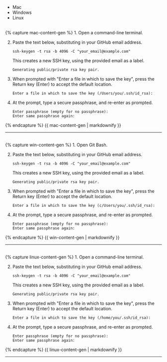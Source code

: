 
<ul class="nav nav-tabs">
  <li class="active"><a data-toggle="tab" data-target="#mac-key-gen" data-group="mac">Mac</a></li>
  <li><a data-toggle="tab" data-target="#win-key-gen" data-group="win">Windows</a></li>
  <li><a data-toggle="tab" data-target="#linux-key-gen" data-group="linux">Linux</a></li>
</ul>
<div class="tab-content">
<div id="mac-key-gen" class="tab-pane fade in active">
<br>
{% capture mac-content-gen %}
1.  Open a command-line terminal.

2.  Paste the text below, substituting in your GitHub email address.

    ```none
    ssh-keygen -t rsa -b 4096 -C "your_email@example.com"
    ```

    This creates a new SSH key, using the provided email as a label.

    ```none
    Generating public/private rsa key pair.
    ```

3.  When prompted with "Enter a file in which to save the key", press the Return key (Enter) to accept the default location.

    ```none
    Enter a file in which to save the key (/Users/you/.ssh/id_rsa):
    ```

4.  At the prompt, type a secure passphrase, and re-enter as prompted.

    ```none
    Enter passphrase (empty for no passphrase):
    Enter same passphrase again:
    ```
{% endcapture %}
{{ mac-content-gen | markdownify }}
<hr>
</div>

<div id="win-key-gen" class="tab-pane fade">
<br>
{% capture win-content-gen %}
1.  Open Git Bash.

2.  Paste the text below, substituting in your GitHub email address.

    ```none
    ssh-keygen -t rsa -b 4096 -C "your_email@example.com"
    ```

    This creates a new SSH key, using the provided email as a label.

    ```none
    Generating public/private rsa key pair.
    ```

3.  When prompted with "Enter a file in which to save the key", press the Return key (Enter) to accept the default location.

    ```none
    Enter a file in which to save the key (c/Users/you/.ssh/id_rsa):
    ```

4.  At the prompt, type a secure passphrase, and re-enter as prompted.

    ```none
    Enter passphrase (empty for no passphrase):
    Enter same passphrase again:
    ```
{% endcapture %}
{{ win-content-gen | markdownify }}
<hr>
</div>

<div id="linux-key-gen" class="tab-pane fade">
<br>
{% capture linux-content-gen %}
1.  Open a command-line terminal.

2.  Paste the text below, substituting in your GitHub email address.

    ```none
    ssh-keygen -t rsa -b 4096 -C "your_email@example.com"
    ```

    This creates a new SSH key, using the provided email as a label.

    ```none
    Generating public/private rsa key pair.
    ```

3.  When prompted with "Enter a file in which to save the key", press the Return key (Enter) to accept the default location.

    ```none
    Enter a file in which to save the key (/home/you/.ssh/id_rsa):
    ```

4.  At the prompt, type a secure passphrase, and re-enter as prompted.

    ```none
    Enter passphrase (empty for no passphrase):
    Enter same passphrase again:
    ```
{% endcapture %}
{{ linux-content-gen | markdownify }}
<hr>
</div>
</div>
